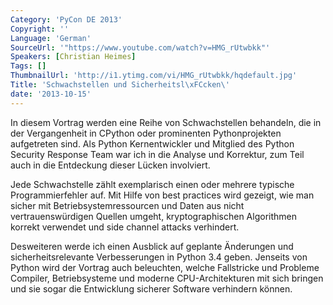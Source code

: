 ```yaml
---
Category: 'PyCon DE 2013'
Copyright: ''
Language: 'German'
SourceUrl: '"https://www.youtube.com/watch?v=HMG_rUtwbkk"'
Speakers: [Christian Heimes]
Tags: []
ThumbnailUrl: 'http://i1.ytimg.com/vi/HMG_rUtwbkk/hqdefault.jpg'
Title: 'Schwachstellen und Sicherheitsl\xFCcken\'
date: '2013-10-15'
---
```

In diesem Vortrag werden eine Reihe von Schwachstellen behandeln, die in der Vergangenheit in CPython oder prominenten Pythonprojekten aufgetreten sind. Als Python Kernentwickler und Mitglied des Python Security Response Team war ich in die Analyse und Korrektur, zum Teil auch in die Entdeckung dieser Lücken involviert.

Jede Schwachstelle zählt exemplarisch einen oder mehrere typische Programmierfehler auf. Mit Hilfe von best practices wird gezeigt, wie man sicher mit Betriebsystemressourcen und Daten aus nicht vertrauenswürdigen Quellen umgeht, kryptographischen Algorithmen korrekt verwendet und side channel attacks verhindert.

Desweiteren werde ich einen Ausblick auf geplante Änderungen und sicherheitsrelevante Verbesserungen in Python 3.4 geben. Jenseits von Python wird der Vortrag auch beleuchten, welche Fallstricke und Probleme Compiler, Betriebsysteme und moderne CPU-Architekturen mit sich bringen und sie sogar die Entwicklung sicherer Software verhindern können.
